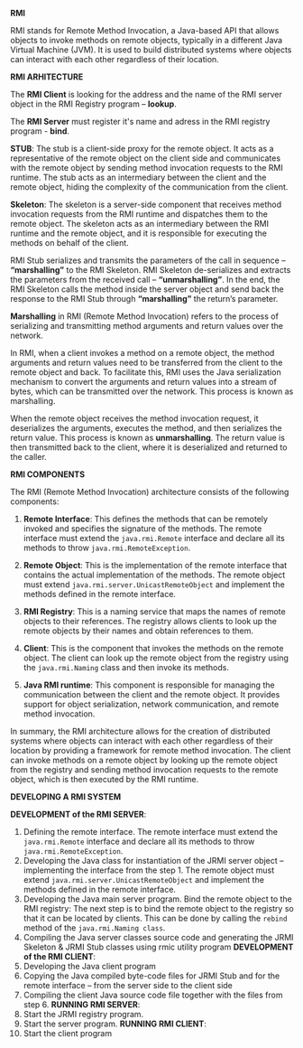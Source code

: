 **RMI**

RMI stands for Remote Method Invocation, a Java-based API that allows objects to invoke methods on remote objects, typically in a different Java Virtual Machine (JVM). It is used to build distributed systems where objects can interact with each other regardless of their location.

**RMI ARHITECTURE**

The **RMI Client** is looking for the address and the name of the RMI server object in the RMI Registry program – **lookup**.


The **RMI Server** must register it's name and adress in the RMI registry program - **bind**.

**STUB**: The stub is a client-side proxy for the remote object. It acts as a representative of the remote object on the client side and communicates with the remote object by sending method invocation requests to the RMI runtime. The stub acts as an intermediary between the client and the remote object, hiding the complexity of the communication from the client.

**Skeleton**: The skeleton is a server-side component that receives method invocation requests from the RMI runtime and dispatches them to the remote object. The skeleton acts as an intermediary between the RMI runtime and the remote object, and it is responsible for executing the methods on behalf of the client.

RMI Stub serializes and transmits the parameters of the call in sequence – **“marshalling”** to the RMI Skeleton. RMI Skeleton de-serializes and extracts the parameters from the received call – **“unmarshalling”**. In the end, the RMI Skeleton calls the method inside the server object and send back the response to the RMI Stub through **“marshalling”** the return’s parameter.

**Marshalling** in RMI (Remote Method Invocation) refers to the process of serializing and transmitting method arguments and return values over the network.

In RMI, when a client invokes a method on a remote object, the method arguments and return values need to be transferred from the client to the remote object and back. To facilitate this, RMI uses the Java serialization mechanism to convert the arguments and return values into a stream of bytes, which can be transmitted over the network. This process is known as marshalling.

When the remote object receives the method invocation request, it deserializes the arguments, executes the method, and then serializes the return value. This process is known as **unmarshalling**. The return value is then transmitted back to the client, where it is deserialized and returned to the caller.

**RMI COMPONENTS**

The RMI (Remote Method Invocation) architecture consists of the following components:

1. **Remote Interface**: This defines the methods that can be remotely invoked and specifies the signature of the methods. The remote interface must extend the `java.rmi.Remote` interface and declare all its methods to throw `java.rmi.RemoteException`.

2. **Remote Object**: This is the implementation of the remote interface that contains the actual implementation of the methods. The remote object must extend `java.rmi.server.UnicastRemoteObject` and implement the methods defined in the remote interface.

3. **RMI Registry**: This is a naming service that maps the names of remote objects to their references. The registry allows clients to look up the remote objects by their names and obtain references to them.

4. **Client**: This is the component that invokes the methods on the remote object. The client can look up the remote object from the registry using the `java.rmi.Naming` class and then invoke its methods.

5. **Java RMI runtime**: This component is responsible for managing the communication between the client and the remote object. It provides support for object serialization, network communication, and remote method invocation.

In summary, the RMI architecture allows for the creation of distributed systems where objects can interact with each other regardless of their location by providing a framework for remote method invocation. The client can invoke methods on a remote object by looking up the remote object from the registry and sending method invocation requests to the remote object, which is then executed by the RMI runtime.


**DEVELOPING A RMI SYSTEM**

**DEVELOPMENT of the RMI SERVER**:
1. Defining the remote interface. The remote interface must extend the `java.rmi.Remote` interface and declare all its methods to throw `java.rmi.RemoteException`.
2. Developing the Java class for instantiation of the JRMI server object –
implementing the interface from the step 1. The remote object must extend `java.rmi.server.UnicastRemoteObject` and implement the methods defined in the remote interface.
3. Developing the Java main server program. Bind the remote object to the RMI registry: The next step is to bind the remote object to the registry so that it can be located by clients. This can be done by calling the `rebind` method of the `java.rmi.Naming class`.
4. Compiling the Java server classes source code and generating the JRMI
Skeleton & JRMI Stub classes using rmic utility program
**DEVELOPMENT of the RMI CLIENT**:
5. Developing the Java client program
6. Copying the Java compiled byte-code files for JRMI Stub and for the
remote interface – from the server side to the client side
7. Compiling the client Java source code file together with the files from
step 6.
**RUNNING RMI SERVER**:
8. Start the JRMI registry program. 
9. Start the server program.
**RUNNING RMI CLIENT**:
10. Start the client program
